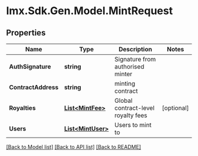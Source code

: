 # Imx.Sdk.Gen.Model.MintRequest

## Properties

Name | Type | Description | Notes
------------ | ------------- | ------------- | -------------
**AuthSignature** | **string** | Signature from authorised minter | 
**ContractAddress** | **string** | minting contract | 
**Royalties** | [**List&lt;MintFee&gt;**](MintFee.md) | Global contract-level royalty fees | [optional] 
**Users** | [**List&lt;MintUser&gt;**](MintUser.md) | Users to mint to | 

[[Back to Model list]](../README.md#documentation-for-models) [[Back to API list]](../README.md#documentation-for-api-endpoints) [[Back to README]](../README.md)


